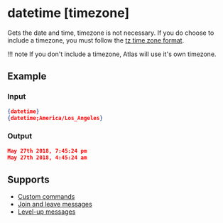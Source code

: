 # datetime [timezone]

Gets the date and time, timezone is not necessary. If you do choose to include a timezone, you must follow the [tz time zone format](https://en.wikipedia.org/wiki/List_of_tz_database_time_zones).

!!! note
    If you don't include a timezone, Atlas will use it's own timezone.

## Example

### Input

```json
{datetime}
{datetime;America/Los_Angeles}
```

### Output

```json
May 27th 2018, 7:45:24 pm
May 27th 2018, 4:45:24 am
```

## Supports

* [Custom commands](/Modules/custom_commands/)
* [Join and leave messages](/Modules/join_leave_messages/)
* [Level-up messages](/Modules/levels/)
